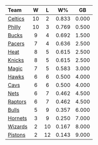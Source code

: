| Team                            |  W  |  L  |  W%   |  GB   |
|:--------------------------------|:---:|:---:|:-----:|:-----:|
| [Celtics](/r/bostonceltics)     | 10  |  2  | 0.833 | 0.000 |
| [Philly](/r/sixers)             | 10  |  3  | 0.769 | 0.500 |
| [Bucks](/r/MkeBucks)            |  9  |  4  | 0.692 | 1.500 |
| [Pacers](/r/pacers)             |  7  |  4  | 0.636 | 2.500 |
| [Heat](/r/heat)                 |  8  |  5  | 0.615 | 2.500 |
| [Knicks](/r/NYKnicks)           |  8  |  5  | 0.615 | 2.500 |
| [Magic](/r/OrlandoMagic)        |  7  |  5  | 0.583 | 3.000 |
| [Hawks](/r/AtlantaHawks)        |  6  |  6  | 0.500 | 4.000 |
| [Cavs](/r/clevelandcavs)        |  6  |  6  | 0.500 | 4.000 |
| [Nets](/r/GoNets)               |  6  |  7  | 0.462 | 4.500 |
| [Raptors](/r/torontoraptors)    |  6  |  7  | 0.462 | 4.500 |
| [Bulls](/r/chicagobulls)        |  5  |  9  | 0.357 | 6.000 |
| [Hornets](/r/CharlotteHornets)  |  3  |  9  | 0.250 | 7.000 |
| [Wizards](/r/washingtonwizards) |  2  | 10  | 0.167 | 8.000 |
| [Pistons](/r/DetroitPistons)    |  2  | 12  | 0.143 | 9.000 |